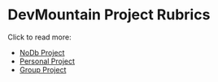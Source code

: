 # DevMountain Project Rubrics

Click to read more:

* [NoDb Project](nodb.md)
* [Personal Project](personal_project.md)
* [Group Project](group_project.md)
